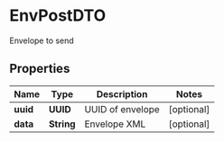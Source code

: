 

# EnvPostDTO

Envelope to send

## Properties

| Name | Type | Description | Notes |
|------------ | ------------- | ------------- | -------------|
|**uuid** | **UUID** | UUID of envelope |  [optional] |
|**data** | **String** | Envelope XML |  [optional] |



